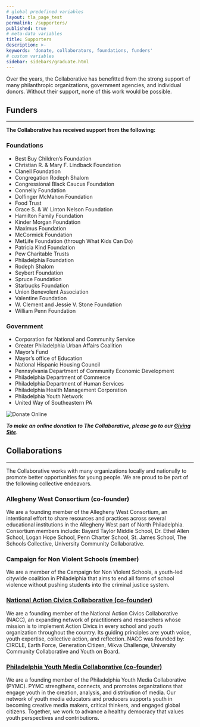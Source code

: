 ```yaml
---
# global predefined variables
layout: tla_page_test
permalink: /supporters/
published: true
# meta-data variables
title: Supporters
description: >-
keywords: 'donate, collaborators, foundations, funders'
# custom variables
sidebar: sidebars/graduate.html   
---
```

Over the years, the Collaborative has benefitted from the strong support of many philanthropic organizations, government agencies, and individual donors. Without their support, none of this work would be possible. 

## Funders
---
**The Collaborative has received support from the following:**

### Foundations
- Best Buy Children’s Foundation
- Christian R. & Mary F. Lindback Foundation
- Claneil Foundation
- Congregation Rodeph Shalom
- Congressional Black Caucus Foundation
- Connelly Foundation
- Dolfinger McMahon Foundation
- Food Trust
- Grace S. & W. Linton Nelson Foundation
- Hamilton Family Foundation
- Kinder Morgan Foundation
- Maximus Foundation
- McCormick Foundation
- MetLife Foundation (through What Kids Can Do)
- Patricia Kind Foundation
- Pew Charitable Trusts
- Philadelphia Foundation
- Rodeph Shalom
- Seybert Foundation
- Spruce Foundation
- Starbucks Foundation
- Union Benevolent Association
- Valentine Foundation
- W. Clement and Jessie V. Stone Foundation
- William Penn Foundation

### Government
- Corporation for National and Community Service
- Greater Philadelphia Urban Affairs Coalition
- Mayor’s Fund
- Mayor’s office of Education
- National Hispanic Housing Council
- Pennsylvania Department of Community Economic Development
- Philadelphia Department of Commerce
- Philadelphia Department of Human Services
- Philadelphia Health Management Corporation
- Philadelphia Youth Network
- United Way of Southeastern PA

![Donate Online]({{site.baseurl}}/media/give-now-1.png)

_**To make an online donation to The Collaborative, please go to our [Giving Site](http://giving.temple.edu/givetoUCCP)**_.

## Collaborations
---
The Collaborative works with many organizations locally and nationally to promote better opportunities for young people. We are proud to be part of the following collective endeavors.

### Allegheny West Consortium (co-founder)
We are a founding member of the Allegheny West Consortium, an intentional effort to share resources and practices across several educational institutions in the Allegheny West part of North Philadelphia. Consortium members include: Bayard Taylor Middle School, Dr. Ethel Allen School, Logan Hope School, Penn Charter School, St. James School, The Schools Collective, University Community Collaborative.

### Campaign for Non Violent Schools (member)
We are a member of the Campaign for Non Violent Schools, a youth-led citywide coalition in Philadelphia that aims to end all forms of school violence without pushing students into the criminal justice system.

### [National Action Civics Collaborative (co-founder)](http://actioncivicscollaborative.org/about-us/)
We are a founding member of the National Action Civics Collaborative (NACC), an expanding network of practitioners and researchers whose mission is to implement Action Civics in every school and youth organization throughout the country. Its guiding principles are: youth voice, youth expertise, collective action, and reflection. NACC was founded by: CIRCLE, Earth Force, Generation Citizen, Mikva Challenge, University Community Collaborative and Youth on Board.

### [Philadelphia Youth Media Collaborative (co-founder)](http://www.phillyyouthmedia.org/)
We are a founding member of the Philadelphia Youth Media Collaborative (PYMC).  PYMC strengthens, connects, and promotes organizations that engage youth in the creation, analysis, and distribution of media. Our network of youth media educators and producers supports youth in becoming creative media makers, critical thinkers, and engaged global citizens. Together, we work to advance a healthy democracy that values youth perspectives and contributions.
